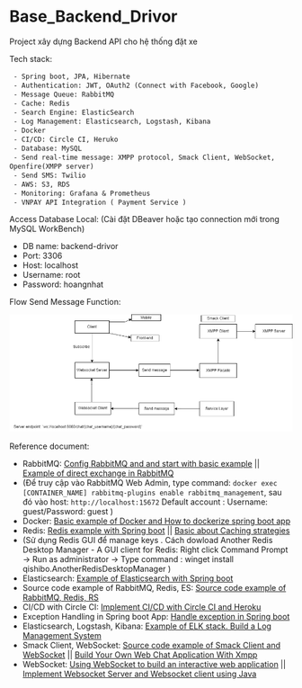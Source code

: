 # Base_Backend_Drivor

Project xây dựng Backend API cho hệ thống đặt xe 

Tech stack:

     - Spring boot, JPA, Hibernate
     - Authentication: JWT, OAuth2 (Connect with Facebook, Google)
     - Message Queue: RabbitMQ
     - Cache: Redis
     - Search Engine: ElasticSearch
     - Log Management: Elasticsearch, Logstash, Kibana
     - Docker
     - CI/CD: Circle CI, Heruko
     - Database: MySQL
     - Send real-time message: XMPP protocol, Smack Client, WebSocket, Openfire(XMPP server)
     - Send SMS: Twilio
     - AWS: S3, RDS
     - Monitoring: Grafana & Prometheus 
     - VNPAY API Integration ( Payment Service )


Access Database Local: (Cài đặt DBeaver hoặc tạo connection mới trong MySQL WorkBench)
   - DB name: backend-drivor
   - Port: 3306
   - Host: localhost
   - Username: root
   - Password: hoangnhat


Flow Send Message Function:

![](FlowChat.png)


Reference document:

   - RabbitMQ:  [Config RabbitMQ and and start with basic example](https://www.springcloud.io/post/2022-03/messaging-using-rabbitmq-in-spring-boot-application/#gsc.tab=0) ||
                [Example of direct exchange in RabbitMQ](https://gpcoder.com/6925-su-dung-direct-exchange-trong-rabbitmq/)
   - (Để truy cập vào RabbitMQ Web Admin, type command: `docker exec [CONTAINER_NAME] rabbitmq-plugins enable rabbitmq_management`, sau đó vào host: `http://localhost:15672`
       Default account : Username: guest/Password: guest
     )
   - Docker: [Basic example of Docker and How to dockerize spring boot app](https://www.docker.com/blog/kickstart-your-spring-boot-application-development/)
   - Redis: [Redis example with Spring boot](https://viblo.asia/p/huong-dan-spring-boot-redis-aWj53NPGl6m) || [Basic about Caching strategies](https://viblo.asia/p/redis-spring-boot-cache-aside-design-pattern-1Je5E6LLKnL)
   - (Sử dụng Redis GUI để manage keys
       . Cách dowload Another Redis Desktop Manager - A GUI client for Redis:
       Right click Command Prompt -> Run as administrator -> Type command : winget install qishibo.AnotherRedisDesktopManager
     )
   - Elasticsearch: [Example of Elasticsearch with Spring boot](https://reflectoring.io/spring-boot-elasticsearch/)
   - Source code example of RabbitMQ, Redis, ES: [Source code example of RabbitMQ, Redis, RS](https://github.com/hoangnhat2003/Shop-App)
   - CI/CD with Circle CI: [Implement CI/CD with Circle CI and Heroku](https://chatbotsmagazine.com/create-a-ci-cd-pipeline-with-circleci-to-deploy-your-bot-in-a-docker-image-to-heroku-32f5dfe887)
   - Exception Handling in Spring boot App: [Handle exception in Spring boot](https://viblo.asia/p/spring-boot-15-exception-handling-exceptionhandler-restcontrolleradvice-controlleradvice-responsestatus-maGK7k2eKj2)
   - Elasticsearch, Logstash, Kibana: [Example of ELK stack. Build a Log Management System](https://www.youtube.com/watch?v=uSYExRWbC9Y)
   - Smack Client, WebSocket: [Source code example of Smack Client and WebSocket](https://github.com/smartinrub/spring-xmpp-websocket-reactjs) || [Build Your Own Web Chat Application With Xmpp](https://sergiomartinrubio.com/projects/build-your-own-web-chat-application-with-xmpp/)
   - WebSocket: [Using WebSocket to build an interactive web application](https://spring.io/guides/gs/messaging-stomp-websocket/) || [Implement Websocket Server and Websocket client using Java](https://viblo.asia/p/su-dung-java-tao-websocket-de-tao-ung-dung-chat-gDVK2QAw5Lj)